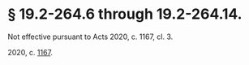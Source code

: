 # § 19.2-264.6 through 19.2-264.14.

<p>Not effective pursuant to Acts 2020, c. 1167, cl. 3.</p><p>2020, c. <a href='http://lis.virginia.gov/cgi-bin/legp604.exe?201+ful+CHAP1167'>1167</a>.</p>